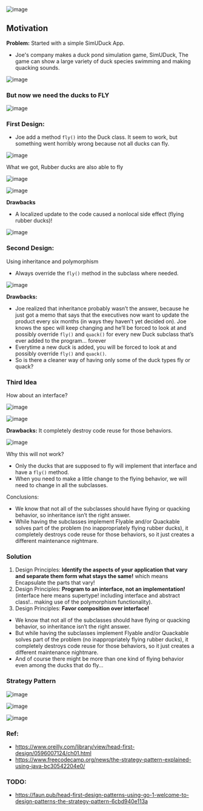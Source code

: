 ![image](https://user-images.githubusercontent.com/19663316/172449958-8975461b-ba18-4d7f-b74c-9b327c51e10c.png)

## Motivation

**Problem:**   Started with a simple SimUDuck App.

* Joe's company makes a duck pond simulation game, SimUDuck, The game can show a large variety of duck species swimming and making quacking sounds.

![image](https://user-images.githubusercontent.com/19663316/172450506-9876578a-8e87-4057-8782-90c675663693.png)

### But now we need the ducks to FLY

![image](https://user-images.githubusercontent.com/19663316/172450546-547310c9-799b-46f2-95cf-b033bdf6838a.png) 

### First Design:
* Joe add a method `fly()` into the Duck class. It seem to work, but something went horribly wrong because not all ducks can fly.

![image](https://user-images.githubusercontent.com/19663316/172450753-5913b334-63ab-4643-b57e-b8023e983cc8.png)

What we got, Rubber ducks are also able to fly

![image](https://user-images.githubusercontent.com/19663316/172679433-3659275b-b1d9-4af4-b0ec-f0917cfa43e6.png)

![image](https://user-images.githubusercontent.com/19663316/172450865-4f1f11ec-bad9-4619-872a-2fbcac3364ef.png)


**Drawbacks**
* A localized update to the code caused a nonlocal side effect (flying rubber ducks)!


![image](https://user-images.githubusercontent.com/19663316/172450969-29b31625-7a7e-4281-a648-98fd1bd386d3.png)

### Second Design:
Using inheritance and polymorphism
* Always override the `fly()` method in the subclass where needed.

![image](https://user-images.githubusercontent.com/19663316/172451061-a2b167ff-900f-4d61-865f-61f085f102ec.png)

**Drawbacks:** 
* Joe realized that inheritance probably wasn’t the answer, because he just got a memo that says that the executives now want to update the product every six months (in ways they haven’t yet decided on). Joe knows the spec will keep changing and he’ll be forced to look at and possibly override `fly()` and `quack()` for every new Duck subclass that’s ever added to the program... forever
* Everytime a new duck is added, you will be forced to look at and possibly override `fly()` and `quack()`. 
* So is there a cleaner way of having only some of the duck types fly or quack?

### Third Idea

How about an interface?

![image](https://user-images.githubusercontent.com/19663316/172453211-4fc09800-05db-4e9a-a1d0-0d71683532ac.png)

![image](https://user-images.githubusercontent.com/19663316/172453303-7a1f4009-c5e8-4021-80f1-5c2e92399593.png)

**Drawbacks:** It completely destroy code reuse for those behaviors.

![image](https://user-images.githubusercontent.com/19663316/172453241-6f55e5e6-8bbb-4222-a407-3ebda5e17752.png)

Why this will not work?
* Only the ducks that are supposed to fly will implement that interface and have a `fly()` method.
* When you need to make a little change to the flying behavior, we will need to change in all the subclasses.


Conclusions:
* We know that not all of the subclasses should have flying or quacking behavior, so inheritance isn’t the right answer.
* While having the subclasses implement Flyable and/or Quackable solves part of the problem (no inappropriately flying rubber ducks), it completely
destroys code reuse for those behaviors, so it just creates a different maintenance nightmare. 

### Solution

1. Design Principles: **Identify the aspects of your application that vary and separate them form what stays the same!**
                               which means Encapsulate the parts that vary!
2. Design Principles: **Program to an interface, not an implementation!** (interface here means supertype! including interface
                               and abstract class!.. making use of the polymorphism functionality).
3. Design Principles:  **Favor composition over interface!**


* We know that not all of the subclasses should have flying or quacking behavior, so inheritance isn’t the right answer. 
* But while having the subclasses implement Flyable and/or Quackable solves part of the problem (no inappropriately flying rubber ducks), it completely destroys code reuse for those behaviors, so it just creates a different maintenance nightmare.
* And of course there might be more than one kind of flying behavior even among the ducks that do fly...


### Strategy Pattern

![image](https://user-images.githubusercontent.com/19663316/172451086-d55c9b63-8bd5-4eee-9ab5-dd31d777f608.png)

![image](https://user-images.githubusercontent.com/19663316/172451458-80e8e00a-6194-4109-b388-7c18b3181a66.png)

![image](https://user-images.githubusercontent.com/19663316/172451633-410c2335-065b-4cfd-bd67-7a6004bf2ceb.png)


### Ref: 
* https://www.oreilly.com/library/view/head-first-design/0596007124/ch01.html
* https://www.freecodecamp.org/news/the-strategy-pattern-explained-using-java-bc30542204e0/


### TODO:
* https://faun.pub/head-first-design-patterns-using-go-1-welcome-to-design-patterns-the-strategy-pattern-6cbd940e113a
